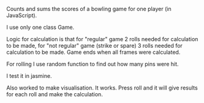 Counts and sums the scores of a bowling game for one player (in JavaScript).

I use only one class Game.

Logic for calculation is that for "regular" game 2 rolls needed for calculation to be made, for "not regular" game (strike or spare) 3 rolls needed for calculation to be made. Game ends when all frames were calculated.

For rolling I use random function to find out how many pins were hit.

I test it in jasmine.

Also worked to make visualisation. It works. Press roll and it will give results for each roll and make the calculation.

